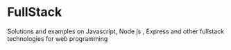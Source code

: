 # FullStack
Solutions and examples on Javascript, Node js , Express and other fullstack technologies for web programming
